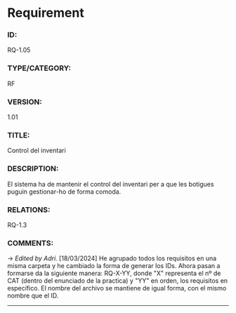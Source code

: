 # Requirement

### ID:
RQ-1.05
### TYPE/CATEGORY:
RF
### VERSION:
1.01
### TITLE:
Control del inventari
### DESCRIPTION:
El sistema ha de mantenir el control del inventari per a que les botigues puguin gestionar-ho de forma comoda.
### RELATIONS:
RQ-1.3
### COMMENTS:
&rarr; *Edited by Adri.* [18/03/2024] He agrupado todos los requisitos en una misma carpeta y he cambiado la forma de generar los IDs. Ahora pasan a formarse da la siguiente manera: RQ-X-YY, donde "X" representa el nº de CAT (dentro del enunciado de la practica) y "YY" en orden, los requisitos en específico. El nombre del archivo se mantiene de igual forma, con el mismo nombre que el ID. 

---
